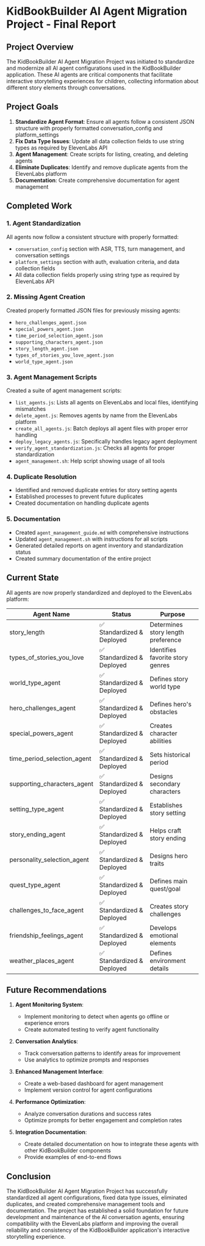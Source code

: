 # KidBookBuilder AI Agent Migration Project - Final Report

## Project Overview

The KidBookBuilder AI Agent Migration Project was initiated to standardize and modernize all AI agent configurations used in the KidBookBuilder application. These AI agents are critical components that facilitate interactive storytelling experiences for children, collecting information about different story elements through conversations.

## Project Goals

1. **Standardize Agent Format**: Ensure all agents follow a consistent JSON structure with properly formatted conversation_config and platform_settings
2. **Fix Data Type Issues**: Update all data collection fields to use string types as required by ElevenLabs API
3. **Agent Management**: Create scripts for listing, creating, and deleting agents
4. **Eliminate Duplicates**: Identify and remove duplicate agents from the ElevenLabs platform
5. **Documentation**: Create comprehensive documentation for agent management

## Completed Work

### 1. Agent Standardization
All agents now follow a consistent structure with properly formatted:
- `conversation_config` section with ASR, TTS, turn management, and conversation settings
- `platform_settings` section with auth, evaluation criteria, and data collection fields
- All data collection fields properly using string type as required by ElevenLabs API

### 2. Missing Agent Creation
Created properly formatted JSON files for previously missing agents:
- `hero_challenges_agent.json`
- `special_powers_agent.json`
- `time_period_selection_agent.json`
- `supporting_characters_agent.json`
- `story_length_agent.json`
- `types_of_stories_you_love_agent.json`
- `world_type_agent.json`

### 3. Agent Management Scripts
Created a suite of agent management scripts:
- `list_agents.js`: Lists all agents on ElevenLabs and local files, identifying mismatches
- `delete_agent.js`: Removes agents by name from the ElevenLabs platform
- `create_all_agents.js`: Batch deploys all agent files with proper error handling
- `deploy_legacy_agents.js`: Specifically handles legacy agent deployment
- `verify_agent_standardization.js`: Checks all agents for proper standardization
- `agent_management.sh`: Help script showing usage of all tools

### 4. Duplicate Resolution
- Identified and removed duplicate entries for story setting agents
- Established processes to prevent future duplicates
- Created documentation on handling duplicate agents

### 5. Documentation
- Created `agent_management_guide.md` with comprehensive instructions
- Updated `agent_management.sh` with instructions for all scripts
- Generated detailed reports on agent inventory and standardization status
- Created summary documentation of the entire project

## Current State

All agents are now properly standardized and deployed to the ElevenLabs platform:

| Agent Name | Status | Purpose |
|------------|--------|---------|
| story_length | ✅ Standardized & Deployed | Determines story length preference |
| types_of_stories_you_love | ✅ Standardized & Deployed | Identifies favorite story genres |
| world_type_agent | ✅ Standardized & Deployed | Defines story world type |
| hero_challenges_agent | ✅ Standardized & Deployed | Defines hero's obstacles |
| special_powers_agent | ✅ Standardized & Deployed | Creates character abilities |
| time_period_selection_agent | ✅ Standardized & Deployed | Sets historical period |
| supporting_characters_agent | ✅ Standardized & Deployed | Designs secondary characters |
| setting_type_agent | ✅ Standardized & Deployed | Establishes story setting |
| story_ending_agent | ✅ Standardized & Deployed | Helps craft story ending |
| personality_selection_agent | ✅ Standardized & Deployed | Designs hero traits |
| quest_type_agent | ✅ Standardized & Deployed | Defines main quest/goal |
| challenges_to_face_agent | ✅ Standardized & Deployed | Creates story challenges |
| friendship_feelings_agent | ✅ Standardized & Deployed | Develops emotional elements |
| weather_places_agent | ✅ Standardized & Deployed | Defines environment details |

## Future Recommendations

1. **Agent Monitoring System**:
   - Implement monitoring to detect when agents go offline or experience errors
   - Create automated testing to verify agent functionality

2. **Conversation Analytics**:
   - Track conversation patterns to identify areas for improvement
   - Use analytics to optimize prompts and responses

3. **Enhanced Management Interface**:
   - Create a web-based dashboard for agent management
   - Implement version control for agent configurations

4. **Performance Optimization**:
   - Analyze conversation durations and success rates
   - Optimize prompts for better engagement and completion rates

5. **Integration Documentation**:
   - Create detailed documentation on how to integrate these agents with other KidBookBuilder components
   - Provide examples of end-to-end flows

## Conclusion

The KidBookBuilder AI Agent Migration Project has successfully standardized all agent configurations, fixed data type issues, eliminated duplicates, and created comprehensive management tools and documentation. The project has established a solid foundation for future development and maintenance of the AI conversation agents, ensuring compatibility with the ElevenLabs platform and improving the overall reliability and consistency of the KidBookBuilder application's interactive storytelling experience.
